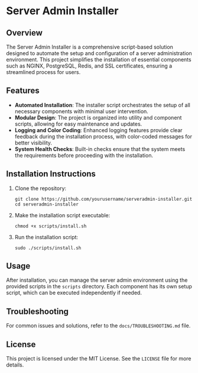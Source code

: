 # Server Admin Installer

## Overview
The Server Admin Installer is a comprehensive script-based solution designed to automate the setup and configuration of a server administration environment. This project simplifies the installation of essential components such as NGINX, PostgreSQL, Redis, and SSL certificates, ensuring a streamlined process for users.

## Features
- **Automated Installation**: The installer script orchestrates the setup of all necessary components with minimal user intervention.
- **Modular Design**: The project is organized into utility and component scripts, allowing for easy maintenance and updates.
- **Logging and Color Coding**: Enhanced logging features provide clear feedback during the installation process, with color-coded messages for better visibility.
- **System Health Checks**: Built-in checks ensure that the system meets the requirements before proceeding with the installation.

## Installation Instructions
1. Clone the repository:
   ```
   git clone https://github.com/yourusername/serveradmin-installer.git
   cd serveradmin-installer
   ```

2. Make the installation script executable:
   ```
   chmod +x scripts/install.sh
   ```

3. Run the installation script:
   ```
   sudo ./scripts/install.sh
   ```

## Usage
After installation, you can manage the server admin environment using the provided scripts in the `scripts` directory. Each component has its own setup script, which can be executed independently if needed.

## Troubleshooting
For common issues and solutions, refer to the `docs/TROUBLESHOOTING.md` file.

## License
This project is licensed under the MIT License. See the `LICENSE` file for more details.